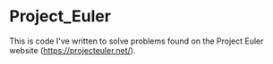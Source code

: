 # Project_Euler
This is code I've written to solve problems found on the Project Euler website (https://projecteuler.net/).
